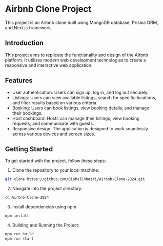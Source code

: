 # Airbnb Clone Project

This project is an Airbnb clone built using MongoDB database, Prisma ORM, and Next.js framework.

## Introduction

This project aims to replicate the functionality and design of the Airbnb platform. It utilizes modern web development technologies to create a responsive and interactive web application.

## Features

- User authentication: Users can sign up, log in, and log out securely.
- Listings: Users can view available listings, search for specific locations, and filter results based on various criteria.
- Booking: Users can book listings, view booking details, and manage their bookings.
- Host dashboard: Hosts can manage their listings, view booking requests, and communicate with guests.
- Responsive design: The application is designed to work seamlessly across various devices and screen sizes.

## Getting Started

To get started with the project, follow these steps:

1. Clone the repository to your local machine:
```bash
git clone https://github.com/BishalChhetri/Airbnb-Clone-2024.git
```
2. Navigate into the project directory:
```bash
cd Airbnb-Clone-2024
```
3. Install dependencies using npm:
```bash
npm install
```
4. Building and Running the Project:
```bash
npm run build
npm run start
```



